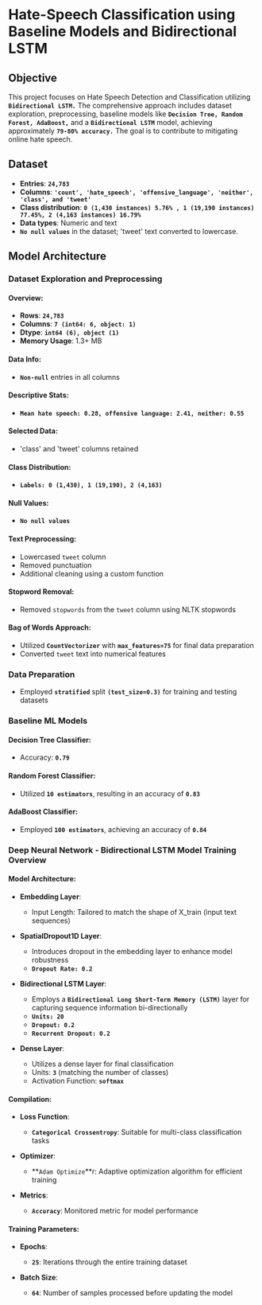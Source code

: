 # Hate-Speech Classification using Baseline Models and Bidirectional LSTM

## Objective

This project focuses on Hate Speech Detection and Classification utilizing **`Bidirectional LSTM.`** The comprehensive approach includes dataset exploration, preprocessing, baseline models like **`Decision Tree, Random Forest, AdaBoost,`** and a **`Bidirectional LSTM`** model, achieving approximately **`79-80% accuracy.`** The goal is to contribute to mitigating online hate speech.

## Dataset

- **Entries**: **`24,783`**
- **Columns**: **`'count', 'hate_speech', 'offensive_language', 'neither', 'class', and 'tweet'`**
- **Class distribution**: **`0 (1,430 instances) 5.76% , 1 (19,190 instances) 77.45%, 2 (4,163 instances) 16.79%`**
- **Data types**: Numeric and text
- **`No null values`** in the dataset; 'tweet' text converted to lowercase.

## Model Architecture

### Dataset Exploration and Preprocessing

#### Overview:

- **Rows**: **`24,783`**
- **Columns**: **`7 (int64: 6, object: 1)`**
- **Dtype**: **`int64 (6), object (1)`**
- **Memory Usage**: 1.3+ MB

#### Data Info:

- **`Non-null`** entries in all columns

#### Descriptive Stats:

- **`Mean hate speech: 0.28, offensive language: 2.41, neither: 0.55`**

#### Selected Data:

- 'class' and 'tweet' columns retained

#### Class Distribution:

- **`Labels: 0 (1,430), 1 (19,190), 2 (4,163)`**

#### Null Values:

- **`No null values`**

#### Text Preprocessing:

- Lowercased `tweet` column
- Removed punctuation
- Additional cleaning using a custom function

#### Stopword Removal:

- Removed `stopwords` from the `tweet` column using NLTK stopwords

#### Bag of Words Approach:

- Utilized **`CountVectorizer`** with **`max_features=75`** for final data preparation
- Converted `tweet` text into numerical features

### Data Preparation

- Employed **`stratified`** split **`(test_size=0.3)`** for training and testing datasets

### Baseline ML Models

#### Decision Tree Classifier:

- Accuracy: **`0.79`**

#### Random Forest Classifier:

- Utilized **`10 estimators`**, resulting in an accuracy of **`0.83`**

#### AdaBoost Classifier:

- Employed **`100 estimators`**, achieving an accuracy of **`0.84`**

### Deep Neural Network - Bidirectional LSTM Model Training Overview

#### Model Architecture:

- **Embedding Layer**:
  - Input Length: Tailored to match the shape of X_train (input text sequences)

- **SpatialDropout1D Layer**:
  - Introduces dropout in the embedding layer to enhance model robustness
  - **`Dropout Rate: 0.2`**

- **Bidirectional LSTM Layer**:
  - Employs a **`Bidirectional Long Short-Term Memory (LSTM)`** layer for capturing sequence information bi-directionally
  - **`Units: 20`**
  - **`Dropout: 0.2`**
  - **`Recurrent Dropout: 0.2`**

- **Dense Layer**:
  - Utilizes a dense layer for final classification
  - Units: **`3`** (matching the number of classes)
  - Activation Function: **`softmax`**

#### Compilation:

- **Loss Function**:
  - **`Categorical Crossentropy`**: Suitable for multi-class classification tasks

- **Optimizer**:
  - **`Adam Optimize`**r: Adaptive optimization algorithm for efficient training

- **Metrics**:
  - **`Accuracy`**: Monitored metric for model performance

#### Training Parameters:

- **Epochs**:
  - **`25`**: Iterations through the entire training dataset

- **Batch Size**:
  - **`64`**: Number of samples processed before updating the model

